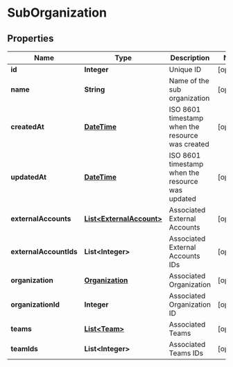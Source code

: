 
# SubOrganization

## Properties
Name | Type | Description | Notes
------------ | ------------- | ------------- | -------------
**id** | **Integer** | Unique ID |  [optional]
**name** | **String** | Name of the sub organization |  [optional]
**createdAt** | [**DateTime**](DateTime.md) | ISO 8601 timestamp when the resource was created |  [optional]
**updatedAt** | [**DateTime**](DateTime.md) | ISO 8601 timestamp when the resource was updated |  [optional]
**externalAccounts** | [**List&lt;ExternalAccount&gt;**](ExternalAccount.md) | Associated External Accounts |  [optional]
**externalAccountIds** | **List&lt;Integer&gt;** | Associated External Accounts IDs |  [optional]
**organization** | [**Organization**](Organization.md) | Associated Organization |  [optional]
**organizationId** | **Integer** | Associated Organization ID |  [optional]
**teams** | [**List&lt;Team&gt;**](Team.md) | Associated Teams |  [optional]
**teamIds** | **List&lt;Integer&gt;** | Associated Teams IDs |  [optional]




